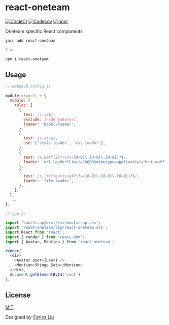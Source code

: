 # react-oneteam

[![CircleCI](https://circleci.com/gh/oneteam-dev/react-oneteam.svg?style=svg&circle-token=7f3c581456263665cf3410297e9b9915a46f6635)](https://circleci.com/gh/oneteam-dev/react-oneteam)
[![Codecov](https://codecov.io/gh/oneteam-dev/react-oneteam/branch/master/graph/badge.svg)](https://codecov.io/gh/oneteam-dev/react-oneteam)
[![npm](https://img.shields.io/npm/v/react-oneteam.svg)](https://www.npmjs.org/package/react-oneteam)

Oneteam specific React components

```bash
yarn add react-oneteam

# or

npm i react-oneteam
```

## Usage

```js
// webpack.config.js

module.exports = {
  module: {
    rules: [
      {
        test: /\.js$/,
        exclude: /node_modules/,
        loader: 'babel-loader',
      },
      {
        test: /\.css$/,
        use: ['style-loader', 'css-loader'],
      },
      {
        test: /\.woff(2)?(\?v=[0-9]\.[0-9]\.[0-9])?$/,
        loader: 'url-loader?limit=10000&mimetype=application/font-woff',
      },
      {
        test: /\.(ttf|eot|svg)(\?v=[0-9]\.[0-9]\.[0-9])?$/,
        loader: 'file-loader',
      },
    ],
  },
  ...
};

// app.js

import 'bootstrap/dist/css/bootstrap.css';
import 'react-oneteam/lib/react-oneteam.css';
import React from 'react';
import { render } from 'react-dom';
import { Avatar, Mention } from 'react-oneteam';

render(
  <div>
    <Avatar user={user} />
    <Mention>Shingo Sato</Mention>
  </div>,
  document.getElementById('root')
);
```

## License

[MIT](https://github.com/oneteam-dev/react-oneteam/blob/master/LICENSE)

Designed by [Carlos Liu](https://github.com/morita7453)
